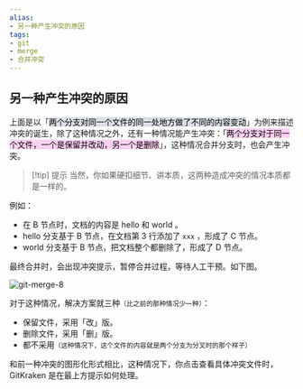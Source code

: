 ```yaml
---
alias: 
- 另一种产生冲突的原因
tags: 
- git 
- merge 
- 合并冲突
---
```


## 另一种产生冲突的原因

上面是以「<mark style="background: #CACFD9A6;">两个分支对同一个文件的同一处地方做了不同的内容变动</mark>」为例来描述冲突的诞生，除了这种情况之外，还有一种情况能产生冲突：「<mark style="background: #FFB8EBA6;">两个分支对于同一个文件，一个是保留并改动，另一个是删除</mark>」，这种情况合并分支时，也会产生冲突。

> [!tip] 提示
> 当然，你如果硬扣细节、讲本质，这两种造成冲突的情况本质都是一样的。

例如：

- 在 B 节点时，文档的内容是 hello 和 world 。
- hello 分支基于 B 节点，在文档第 3 行添加了 `xxx` ，形成了 C 节点。
- world 分支基于 B 节点，把文档整个都删除了，形成了 D 节点。

最终合并时，会出现冲突提示，暂停合并过程，等待人工干预。如下图。

![git-merge-8](https://woniumd.oss-cn-hangzhou.aliyuncs.com/java/hemiao/20220627164323.png)

对于这种情况，解决方案就三种<small>（比之前的那种情况少一种）</small>：

- 保留文件，采用「改」版。
- 删除文件，采用「删」版。
- 都不采用<small>（这种情况下，这个文件的内容就是两个分支为分叉时的那个样子）</small>

和前一种冲突的图形化形式相比，这种情况下，你点击查看具体冲突文件时，GitKraken 是在最上方提示如何处理。
